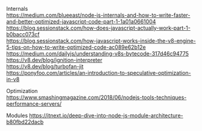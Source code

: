 
Internals   
https://medium.com/blueeast/node-js-internals-and-how-to-write-faster-and-better-optimized-javascript-code-part-1-1a01a0661004   
https://blog.sessionstack.com/how-does-javascript-actually-work-part-1-b0bacc073cf   
https://blog.sessionstack.com/how-javascript-works-inside-the-v8-engine-5-tips-on-how-to-write-optimized-code-ac089e62b12e   
https://medium.com/dailyjs/understanding-v8s-bytecode-317d46c94775   
https://v8.dev/blog/ignition-interpreter   
https://v8.dev/blog/turbofan-jit   
https://ponyfoo.com/articles/an-introduction-to-speculative-optimization-in-v8   




Optimization   
https://www.smashingmagazine.com/2018/06/nodejs-tools-techniques-performance-servers/   


Modules
https://itnext.io/deep-dive-into-node-js-module-architecture-b80fbd22dacb   
